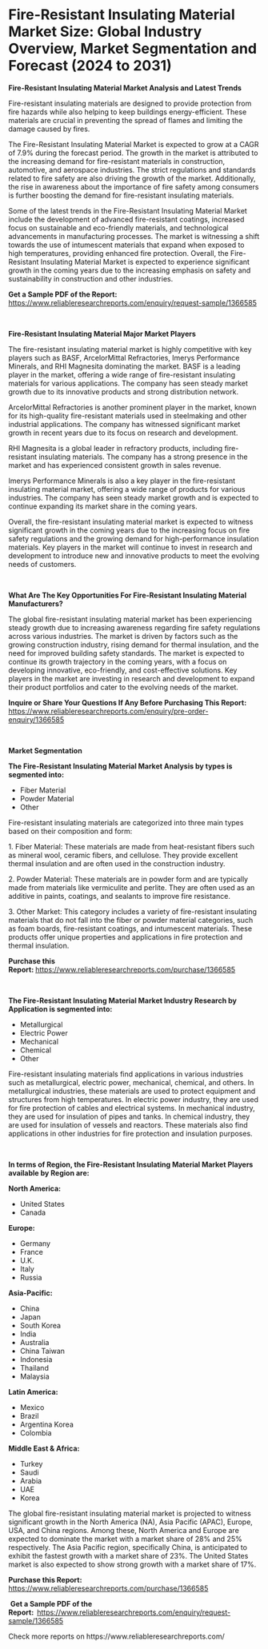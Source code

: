 <p><h1>Fire-Resistant Insulating Material Market Size: Global Industry Overview, Market Segmentation and Forecast (2024 to 2031)</h1></p><p><strong>Fire-Resistant Insulating Material Market Analysis and Latest Trends</strong></p>
<p><p>Fire-resistant insulating materials are designed to provide protection from fire hazards while also helping to keep buildings energy-efficient. These materials are crucial in preventing the spread of flames and limiting the damage caused by fires.</p><p>The Fire-Resistant Insulating Material Market is expected to grow at a CAGR of 7.9% during the forecast period. The growth in the market is attributed to the increasing demand for fire-resistant materials in construction, automotive, and aerospace industries. The strict regulations and standards related to fire safety are also driving the growth of the market. Additionally, the rise in awareness about the importance of fire safety among consumers is further boosting the demand for fire-resistant insulating materials.</p><p>Some of the latest trends in the Fire-Resistant Insulating Material Market include the development of advanced fire-resistant coatings, increased focus on sustainable and eco-friendly materials, and technological advancements in manufacturing processes. The market is witnessing a shift towards the use of intumescent materials that expand when exposed to high temperatures, providing enhanced fire protection. Overall, the Fire-Resistant Insulating Material Market is expected to experience significant growth in the coming years due to the increasing emphasis on safety and sustainability in construction and other industries.</p></p>
<p><strong>Get a Sample PDF of the Report:&nbsp;</strong> <a href="https://www.reliableresearchreports.com/enquiry/request-sample/1366585">https://www.reliableresearchreports.com/enquiry/request-sample/1366585</a></p>
<p>&nbsp;</p>
<p><strong>Fire-Resistant Insulating Material Major Market Players</strong></p>
<p><p>The fire-resistant insulating material market is highly competitive with key players such as BASF, ArcelorMittal Refractories, Imerys Performance Minerals, and RHI Magnesita dominating the market. BASF is a leading player in the market, offering a wide range of fire-resistant insulating materials for various applications. The company has seen steady market growth due to its innovative products and strong distribution network.</p><p>ArcelorMittal Refractories is another prominent player in the market, known for its high-quality fire-resistant materials used in steelmaking and other industrial applications. The company has witnessed significant market growth in recent years due to its focus on research and development.</p><p>RHI Magnesita is a global leader in refractory products, including fire-resistant insulating materials. The company has a strong presence in the market and has experienced consistent growth in sales revenue.</p><p>Imerys Performance Minerals is also a key player in the fire-resistant insulating material market, offering a wide range of products for various industries. The company has seen steady market growth and is expected to continue expanding its market share in the coming years.</p><p>Overall, the fire-resistant insulating material market is expected to witness significant growth in the coming years due to the increasing focus on fire safety regulations and the growing demand for high-performance insulation materials. Key players in the market will continue to invest in research and development to introduce new and innovative products to meet the evolving needs of customers.</p></p>
<p>&nbsp;</p>
<p><strong>What Are The Key Opportunities For Fire-Resistant Insulating Material Manufacturers?</strong></p>
<p><p>The global fire-resistant insulating material market has been experiencing steady growth due to increasing awareness regarding fire safety regulations across various industries. The market is driven by factors such as the growing construction industry, rising demand for thermal insulation, and the need for improved building safety standards. The market is expected to continue its growth trajectory in the coming years, with a focus on developing innovative, eco-friendly, and cost-effective solutions. Key players in the market are investing in research and development to expand their product portfolios and cater to the evolving needs of the market.</p></p>
<p><strong>Inquire or Share Your Questions If Any Before Purchasing This Report:</strong> <a href="https://www.reliableresearchreports.com/enquiry/pre-order-enquiry/1366585">https://www.reliableresearchreports.com/enquiry/pre-order-enquiry/1366585</a></p>
<p>&nbsp;</p>
<p><strong>Market Segmentation</strong></p>
<p><strong>The Fire-Resistant Insulating Material Market Analysis by types is segmented into:</strong></p>
<p><ul><li>Fiber Material</li><li>Powder Material</li><li>Other</li></ul></p>
<p><p>Fire-resistant insulating materials are categorized into three main types based on their composition and form:</p><p>1. Fiber Material: These materials are made from heat-resistant fibers such as mineral wool, ceramic fibers, and cellulose. They provide excellent thermal insulation and are often used in the construction industry.</p><p>2. Powder Material: These materials are in powder form and are typically made from materials like vermiculite and perlite. They are often used as an additive in paints, coatings, and sealants to improve fire resistance.</p><p>3. Other Market: This category includes a variety of fire-resistant insulating materials that do not fall into the fiber or powder material categories, such as foam boards, fire-resistant coatings, and intumescent materials. These products offer unique properties and applications in fire protection and thermal insulation.</p></p>
<p><strong>Purchase this Report:&nbsp;</strong><a href="https://www.reliableresearchreports.com/purchase/1366585">https://www.reliableresearchreports.com/purchase/1366585</a></p>
<p>&nbsp;</p>
<p><strong>The Fire-Resistant Insulating Material Market Industry Research by Application is segmented into:</strong></p>
<p><ul><li>Metallurgical</li><li>Electric Power</li><li>Mechanical</li><li>Chemical</li><li>Other</li></ul></p>
<p><p>Fire-resistant insulating materials find applications in various industries such as metallurgical, electric power, mechanical, chemical, and others. In metallurgical industries, these materials are used to protect equipment and structures from high temperatures. In electric power industry, they are used for fire protection of cables and electrical systems. In mechanical industry, they are used for insulation of pipes and tanks. In chemical industry, they are used for insulation of vessels and reactors. These materials also find applications in other industries for fire protection and insulation purposes.</p></p>
<p>&nbsp;</p>
<p><strong>In terms of Region, the Fire-Resistant Insulating Material Market Players available by Region are:</strong></p>
<p>
    <p> <strong> North America: </strong>
        <ul>
            <li>United States</li>
            <li>Canada</li>
        </ul>
        </p> 
    <p> <strong> Europe: </strong>
        <ul>
            <li>Germany</li>
            <li>France</li>
            <li>U.K.</li>
            <li>Italy</li>
            <li>Russia</li>
        </ul>
        </p> 
    <p> <strong> Asia-Pacific: </strong>
        <ul>
            <li>China</li>
            <li>Japan</li>
            <li>South Korea</li>
            <li>India</li>
            <li>Australia</li>
            <li>China Taiwan</li>
            <li>Indonesia</li>
            <li>Thailand</li>
            <li>Malaysia</li>
        </ul>
        </p> 
    <p> <strong> Latin America: </strong>
        <ul>
            <li>Mexico</li>
            <li>Brazil</li>
            <li>Argentina Korea</li>
            <li>Colombia</li>
        </ul>
        </p> 
    <p> <strong> Middle East & Africa: </strong>
        <ul>
            <li>Turkey</li>
            <li>Saudi</li>
            <li>Arabia</li>
            <li>UAE</li>
            <li>Korea</li>
        </ul>
    </p>
    </p>
<p><p>The global fire-resistant insulating material market is projected to witness significant growth in the North America (NA), Asia Pacific (APAC), Europe, USA, and China regions. Among these, North America and Europe are expected to dominate the market with a market share of 28% and 25% respectively. The Asia Pacific region, specifically China, is anticipated to exhibit the fastest growth with a market share of 23%. The United States market is also expected to show strong growth with a market share of 17%.</p></p>
<p><strong>Purchase this Report: </strong><a href="https://www.reliableresearchreports.com/purchase/1366585">https://www.reliableresearchreports.com/purchase/1366585</a></p>
<p>&nbsp;<strong>Get a Sample PDF of the Report:&nbsp;&nbsp;</strong><a href="https://www.reliableresearchreports.com/enquiry/request-sample/1366585">https://www.reliableresearchreports.com/enquiry/request-sample/1366585</a></p>
<p><strong></strong></p>
<p>Check more reports on https://www.reliableresearchreports.com/</p>